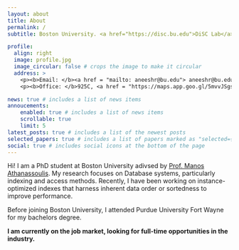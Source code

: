 ```yaml
---
layout: about
title: About
permalink: /
subtitle: Boston University. <a href="https://disc.bu.edu">DiSC Lab</a> and <a href="https://midas.bu.edu">MiDAS Group</a>.

profile:
  align: right
  image: profile.jpg
  image_circular: false # crops the image to make it circular
  address: >
    <p><b>Email: </b><a href = "mailto: aneeshr@bu.edu"> aneeshr@bu.edu </a></p>
    <p><b>Office: </b>925C, <a href = "https://maps.app.goo.gl/5mvvJSgsphuR2QjYA">CCDS</a></p>

news: true # includes a list of news items
annoucements: 
    enabled: true # includes a list of news items 
    scrollable: true
    limit: 5
latest_posts: true # includes a list of the newest posts
selected_papers: true # includes a list of papers marked as "selected={true}"
social: true # includes social icons at the bottom of the page
---
```


Hi! I am a PhD student at Boston University adivsed by [Prof. Manos Athanassoulis](https://cs-people.bu.edu/mathan/).
My research focuses on Database systems, particularly indexing and access methods. Recently, I have been working on instance-optimized indexes that harness inherent data order or sortedness to improve performance.

Before joining Boston University, I attended Purdue University Fort Wayne for my bachelors degree.

**I am currently on the job market, looking for full-time opportunities in the industry.**

<!-- Put your address / P.O. box / other info right below your picture. You can also disable any these elements by editing `profile` property of the YAML header of your `_pages/about.md`. Edit `_bibliography/papers.bib` and Jekyll will render your [publications page](/al-folio/publications/) automatically. -->

<!-- Link to your social media connections, too. This theme is set up to use [Font Awesome icons](http://fortawesome.github.io/Font-Awesome/) and [Academicons](https://jpswalsh.github.io/academicons/), like the ones below. Add your Facebook, Twitter, LinkedIn, Google Scholar, or just disable all of them. -->
